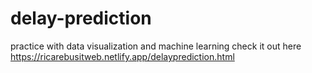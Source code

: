# delay-prediction
practice with data visualization and machine learning check it out here https://ricarebusitweb.netlify.app/delayprediction.html
